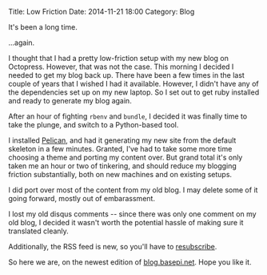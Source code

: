Title: Low Friction
Date: 2014-11-21 18:00
Category: Blog

It's been a long time.

...again.

I thought that I had a pretty low-friction setup with my new blog on Octopress.
However, that was not the case. This morning I decided I needed to get my blog
back up. There have been a few times in the last couple of years that I wished
I had it available. However, I didn't have any of the dependencies set up on my
new laptop. So I set out to get ruby installed and ready to generate my blog
again.

After an hour of fighting `rbenv` and `bundle`, I decided it was finally time
to take the plunge, and switch to a Python-based tool.

I installed [Pelican](http://getpelican.com), and had it generating my new site
from the default skeleton in a few minutes. Granted, I've had to take some more
time choosing a theme and porting my content over. But grand total it's only
taken me an hour or two of tinkering, and should reduce my blogging friction
substantially, both on new machines and on existing setups.

I did port over most of the content from my old blog. I may delete some of it
going forward, mostly out of embarassment.

I lost my old disqus comments -- since there was only one comment on my old
blog, I decided it wasn't worth the potential hassle of making sure it
translated cleanly.

Additionally, the RSS feed is new, so you'll have to [resubscribe](/rss.xml).

So here we are, on the newest edition of
[blog.basepi.net](http://blog.basepi.net). Hope you like it.
